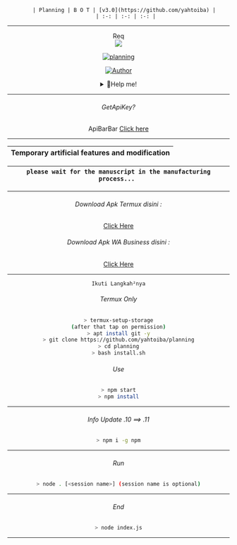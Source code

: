             | Planning | B O T | [v3.0](https://github.com/yahtoiba) |
                                | :-: | :-: | :-: |

---------

<p align="center"> 
  Req<br>
  <img src="https://profile-counter.glitch.me/yahtoiba-planning/count.svg" />
</p>
<p align="center">
<a href="#"><img title="planning" src="https://img.shields.io/badge/-planning-green?colorA=%23ff0000&colorB=%23017e40&style=for-the-badge"></a>
</p>

<p align="center">
<a href="https://github.com/yahtoiba"><img title="Author" src="https://img.shields.io/badge/DEV-PLANNING-red?style=for-the-badge&logo=github"></a>
</p>

<div align="center">
<details>
 <summary>🍥Help me!</summary>
 
 [ClickHere](https://bit.ly/ClickDiSinii)
 
</details>

---------
###### GetApiKey?
 ApiBarBar [Click here](https://mhankbarbar.tech)

---------

| Temporary artificial features and modification |
| :-: |


| ```please wait for the manuscript in the manufacturing process... ``` |
| :-: |

---------

###### Download Apk Termux disini :

[Click Here](https://play.google.com/store/apps/details?id=com.termux) 

###### Download Apk WA Business disini :

[Click Here](https://play.google.com/store/apps/details?id=com.whatsapp.w4b) 

---------

```Ikuti Langkah²nya```

###### Termux Only

```bash
> termux-setup-storage
(after that tap on permission)
> apt install git -y
> git clone https://github.com/yahtoiba/planning
> cd planning
> bash install.sh
```

###### Use

```bash
> npm start
> npm install
```
--------

###### Info Update .10 ==> .11
```bash
> npm i -g npm
```

--------


###### Run
```bash
> node . [<session name>] (session name is optional)
```

---------


###### End
```bash
> node index.js
```

---------

